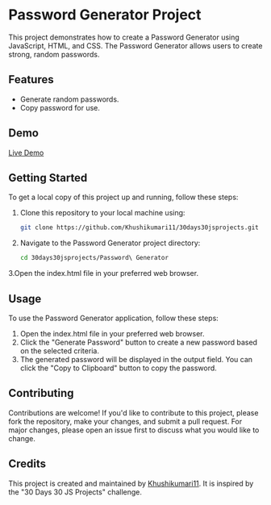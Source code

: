 # Password Generator Project

This project demonstrates how to create a Password Generator using JavaScript, HTML, and CSS. The Password Generator allows users to create strong, random passwords.

## Features

- Generate random passwords.
- Copy password for use.
  
## Demo

[Live Demo](https://khushikumari11.github.io/30days30jsprojects/Password%20Generator)

## Getting Started

To get a local copy of this project up and running, follow these steps:

1. Clone this repository to your local machine using:

   ```bash
   git clone https://github.com/Khushikumari11/30days30jsprojects.git
   
2. Navigate to the Password Generator project directory:
    ```bash
    cd 30days30jsprojects/Password\ Generator
    
3.Open the index.html file in your preferred web browser.

## Usage

To use the Password Generator application, follow these steps:

1. Open the index.html file in your preferred web browser.
2. Click the "Generate Password" button to create a new password based on the selected criteria.
3. The generated password will be displayed in the output field. You can click the "Copy to Clipboard" button to copy the password.

## Contributing

Contributions are welcome! If you'd like to contribute to this project, please fork the repository, make your changes, and submit a pull request. For major changes, please open an issue first to discuss what you would like to change.

## Credits

This project is created and maintained by [Khushikumari11](https://github.com/Khushikumari11). It is inspired by the "30 Days 30 JS Projects" challenge.


